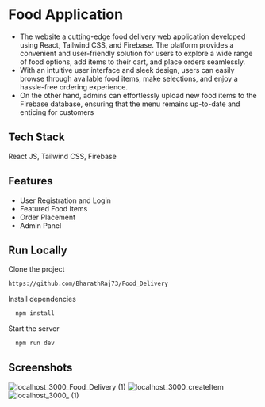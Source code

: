 # Food Application
- The website a cutting-edge food delivery web application developed using React, Tailwind CSS, and Firebase. The platform provides a convenient and user-friendly solution for users to explore a wide range of food options, add  items to their cart, and place orders seamlessly.
- With an intuitive user interface and sleek design, users can easily browse through available food items, make selections, and enjoy a hassle-free ordering experience.
- On the other hand, admins can effortlessly upload new food items to the Firebase database, ensuring that the menu remains up-to-date and enticing for customers


## Tech Stack
React JS, Tailwind CSS, Firebase

## Features

- User Registration and Login
- Featured Food Items
- Order Placement
- Admin Panel

## Run Locally

Clone the project

```bash
https://github.com/BharathRaj73/Food_Delivery
```

Install dependencies

```bash
  npm install
```

Start the server

```bash
  npm run dev
```


## Screenshots

![localhost_3000_Food_Delivery (1)](https://github.com/BharathRaj73/Food_Delivery/assets/92433654/a35d577b-bf27-4e26-96c8-cefced32316e)
![localhost_3000_createItem](https://github.com/BharathRaj73/Food_Delivery/assets/92433654/7d07ebc2-f3cb-4e19-9e26-5d91413639b9)
![localhost_3000_ (1)](https://github.com/BharathRaj73/Food_Delivery/assets/92433654/90f26fd5-5b0c-4e7e-98e0-ffabf1da9fd3)

